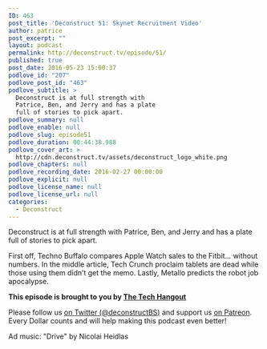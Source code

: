 ```yaml
---
ID: 463
post_title: 'Deconstruct 51: Skynet Recruitment Video'
author: patrice
post_excerpt: ""
layout: podcast
permalink: http://deconstruct.tv/episode/51/
published: true
post_date: 2016-05-23 15:00:37
podlove_id: "207"
podlove_post_id: "463"
podlove_subtitle: >
  Deconstruct is at full strength with
  Patrice, Ben, and Jerry and has a plate
  full of stories to pick apart.
podlove_summary: null
podlove_enable: null
podlove_slug: episode51
podlove_duration: 00:44:38.988
podlove_cover_art: >
  http://cdn.deconstruct.tv/assets/deconstruct_logo_white.png
podlove_chapters: null
podlove_recording_date: 2016-02-27 00:00:00
podlove_explicit: null
podlove_license_name: null
podlove_license_url: null
categories:
  - Deconstruct
---
```

<p>Deconstruct is at full strength with Patrice, Ben, and Jerry and has a plate full of stories to pick apart.</p>
<p>First off, Techno Buffalo compares Apple Watch sales to the Fitbit… without numbers.  In the middle article, Tech Crunch proclaim tablets are dead while those using them didn’t get the memo.  Lastly, Metallo predicts the robot job apocalypse.</p>
<p><strong>This episode is brought to you by <a href="http://thetechhangout.com">The Tech Hangout</a></strong>
</p>
<p>
Please follow us <a href="http://twitter.com/deconstructBS">on Twitter (@deconstructBS)</a> and support us <a href="http://patreon.com/deconstruct">on Patreon</a>. Every Dollar counts and will help making this podcast even better!
</p>
<p>Ad music: "Drive" by Nicolai Heidlas</p>
